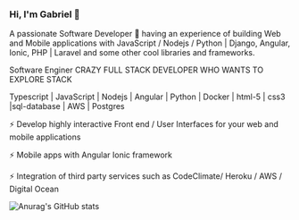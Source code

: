 ### Hi, I'm Gabriel 👋

A passionate Software Developer 🚀 having an experience of building Web and Mobile applications with JavaScript / Nodejs / Python | Django, Angular, Ionic, PHP | Laravel and some other cool libraries and frameworks.

Software Enginer
CRAZY FULL STACK DEVELOPER WHO WANTS TO EXPLORE STACK

Typescript | JavaScript | Nodejs | Angular | Python | Docker | html-5 | css3 |sql-database | AWS | Postgres

⚡ Develop highly interactive Front end / User Interfaces for your web and mobile applications

⚡ Mobile apps with Angular Ionic framework

⚡ Integration of third party services such as CodeClimate/ Heroku / AWS / Digital Ocean

![Anurag's GitHub stats](https://github-readme-stats.vercel.app/api?username=okellogabrielinnocent&show_icons=true&theme=radical)
<codersrank-work-experience username="okellogabrielinnocent"></codersrank-work-experience>

<!--
**okellogabrielinnocent/okellogabrielinnocent** is a ✨ _special_ ✨ repository because its `README.md` (this file) appears on your GitHub profile.

Here are some ideas to get you started:

- 🔭 I’m currently working on ...
- 🌱 I’m currently learning ...
- 👯 I’m looking to collaborate on ...
- 🤔 I’m looking for help with ...
- 💬 Ask me about ...
- 📫 How to reach me: ...
- 😄 Pronouns: ...
- ⚡ Fun fact: ...
-->

